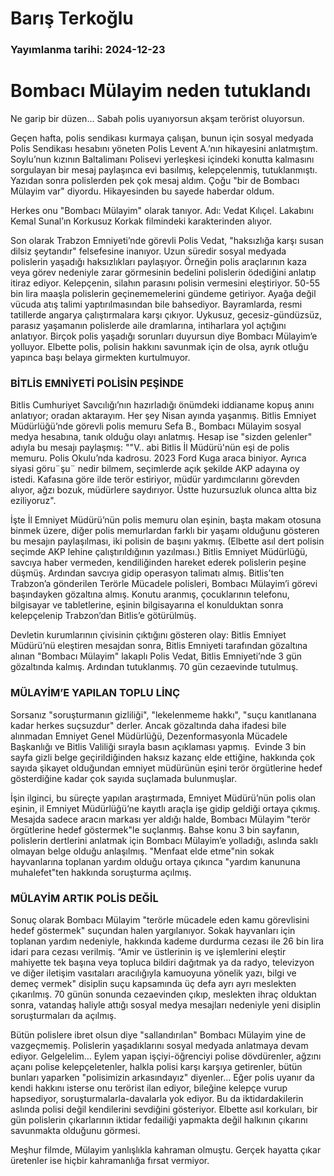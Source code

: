 # Barış Terkoğlu

### Yayımlanma tarihi: 2024-12-23

# Bombacı Mülayim neden tutuklandı

Ne garip bir düzen… Sabah polis uyanıyorsun akşam terörist oluyorsun.

Geçen hafta, polis sendikası kurmaya çalışan, bunun için sosyal medyada Polis Sendikası hesabını yöneten Polis Levent A.’nın hikayesini anlatmıştım. Soylu’nun kızının Baltalimanı Polisevi yerleşkesi içindeki konutta kalmasını sorgulayan bir mesaj paylaşınca evi basılmış, kelepçelenmiş, tutuklanmıştı. Yazıdan sonra polislerden pek çok mesaj aldım. Çoğu "bir de Bombacı Mülayim var" diyordu. Hikayesinden bu sayede haberdar oldum.

Herkes onu "Bombacı Mülayim" olarak tanıyor. Adı: Vedat Kılıçel. Lakabını Kemal Sunal’ın Korkusuz Korkak filmindeki karakterinden alıyor.

Son olarak Trabzon Emniyeti’nde görevli Polis Vedat, "haksızlığa karşı susan dilsiz şeytandır" felsefesine inanıyor. Uzun süredir sosyal medyada polislerin yaşadığı haksızlıkları paylaşıyor. Örneğin polis araçlarının kaza veya görev nedeniyle zarar görmesinin bedelini polislerin ödediğini anlatıp itiraz ediyor. Kelepçenin, silahın parasını polisin vermesini eleştiriyor. 50-55 bin lira maaşla polislerin geçinememelerini gündeme getiriyor. Ayağa değil vücuda atış talimi yaptırılmasından bile bahsediyor. Bayramlarda, resmi tatillerde angarya çalıştırmalara karşı çıkıyor. Uykusuz, gecesiz-gündüzsüz, parasız yaşamanın polislerde aile dramlarına, intiharlara yol açtığını anlatıyor. Birçok polis yaşadığı sorunları duyursun diye Bombacı Mülayim’e yolluyor. Elbette polis, polisin hakkını savunmak için de olsa, ayrık otluğu yapınca başı belaya girmekten kurtulmuyor.


### BİTLİS EMNİYETİ POLİSİN PEŞİNDE

Bitlis Cumhuriyet Savcılığı’nın hazırladığı önümdeki iddianame kopuş anını anlatıyor; oradan aktarayım. Her şey Nisan ayında yaşanmış. Bitlis Emniyet Müdürlüğü’nde görevli polis memuru Sefa B., Bombacı Mülayim sosyal medya hesabına, tanık olduğu olayı anlatmış. Hesap ise "sizden gelenler" adıyla bu mesajı paylaşmış: ""V.. abi Bitlis İl Müdürü'nün eşi de polis memuru. Polis Okulu’nda kadrosu. 2023 Ford Kuga araca biniyor. Ayrıca siyasi göru¨şu¨ nedir bilmem, seçimlerde açık şekilde AKP adayına oy istedi. Kafasına göre ilde terör estiriyor, müdür yardımcılarını görevden alıyor, ağzı bozuk, müdürlere saydırıyor. Üstte huzursuzluk olunca altta biz eziliyoruz".

İşte İl Emniyet Müdürü’nün polis memuru olan eşinin, başta makam otosuna binmek üzere, diğer polis memurlardan farklı bir yaşamı olduğunu gösteren bu mesajın paylaşılması, iki polisin de başını yakmış. (Elbette asıl dert polisin seçimde AKP lehine çalıştırıldığının yazılması.) Bitlis Emniyet Müdürlüğü, savcıya haber vermeden, kendiliğinden hareket ederek polislerin peşine düşmüş. Ardından savcıya gidip operasyon talimatı almış. Bitlis’ten Trabzon’a gönderilen Terörle Mücadele polisleri, Bombacı Mülayim’i görevi başındayken gözaltına almış. Konutu aranmış, çocuklarının telefonu, bilgisayar ve tabletlerine, eşinin bilgisayarına el konulduktan sonra kelepçelenip Trabzon’dan Bitlis’e götürülmüş.

Devletin kurumlarının çivisinin çıktığını gösteren olay: Bitlis Emniyet Müdürü’nü eleştiren mesajdan sonra, Bitlis Emniyeti tarafından gözaltına alınan "Bombacı Mülayim" lakaplı Polis Vedat, Bitlis Emniyeti’nde 3 gün gözaltında kalmış. Ardından tutuklanmış. 70 gün cezaevinde tutulmuş.


### MÜLAYİM’E YAPILAN TOPLU LİNÇ

Sorsanız "soruşturmanın gizliliği", "lekelenmeme hakkı", "suçu kanıtlanana kadar herkes suçsuzdur" derler. Ancak gözaltında daha ifadesi bile alınmadan Emniyet Genel Müdürlüğü, Dezenformasyonla Mücadele Başkanlığı ve Bitlis Valiliği sırayla basın açıklaması yapmış.  Evinde 3 bin sayfa gizli belge geçirildiğinden haksız kazanç elde ettiğine, hakkında çok sayıda şikayet olduğundan emniyet müdürünün eşini terör örgütlerine hedef gösterdiğine kadar çok sayıda suçlamada bulunmuşlar.

İşin ilginci, bu süreçte yapılan araştırmada, Emniyet Müdürü’nün polis olan eşinin, il Emniyet Müdürlüğü’ne kayıtlı araçla işe gidip geldiği ortaya çıkmış. Mesajda sadece aracın markası yer aldığı halde, Bombacı Mülayim "terör örgütlerine hedef göstermek"le suçlanmış. Bahse konu 3 bin sayfanın, polislerin dertlerini anlatmak için Bombacı Mülayim’e yolladığı, aslında saklı olmayan belge olduğu anlaşılmış. "Menfaat elde etme"nin sokak hayvanlarına toplanan yardım olduğu ortaya çıkınca "yardım kanununa muhalefet"ten hakkında soruşturma açılmış.


### MÜLAYİM ARTIK POLİS DEĞİL

Sonuç olarak Bombacı Mülayim "terörle mücadele eden kamu görevlisini hedef göstermek" suçundan halen yargılanıyor. Sokak hayvanları için toplanan yardım nedeniyle, hakkında kademe durdurma cezası ile 26 bin lira idari para cezası verilmiş. “Amir ve üstlerinin iş ve işlemlerini eleştir mahiyette tek başına veya topluca bildiri dağıtmak ya da radyo, televizyon ve diğer iletişim vasıtaları aracılığıyla kamuoyuna yönelik yazı, bilgi ve demeç vermek" disiplin suçu kapsamında üç defa ayrı ayrı meslekten çıkarılmış. 70 günün sonunda cezaevinden çıkıp, meslekten ihraç olduktan sonra, vatandaş haliyle attığı sosyal medya mesajları nedeniyle yeni disiplin soruşturmaları da açılmış.

Bütün polislere ibret olsun diye "sallandırılan" Bombacı Mülayim yine de vazgeçmemiş. Polislerin yaşadıklarını sosyal medyada anlatmaya devam ediyor. Gelgelelim… Eylem yapan işçiyi-öğrenciyi polise dövdürenler, ağzını açanı polise kelepçeletenler, halkla polisi karşı karşıya getirenler, bütün bunları yaparken "polisimizin arkasındayız" diyenler… Eğer polis uyanır da kendi hakkını isterse onu terörist ilan ediyor, bileğine kelepçe vurup hapsediyor, soruşturmalarla-davalarla yok ediyor. Bu da iktidardakilerin aslında polisi değil kendilerini sevdiğini gösteriyor. Elbette asıl korkuları, bir gün polislerin çıkarlarının iktidar fedailiği yapmakta değil halkının çıkarını savunmakta olduğunu görmesi.

Meşhur filmde, Mülayim yanlışlıkla kahraman olmuştu. Gerçek hayatta çıkar üretenler ise hiçbir kahramanlığa fırsat vermiyor.


